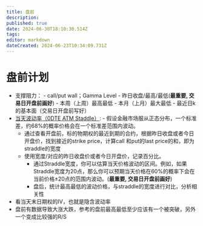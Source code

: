 ```yaml
---
title: 盘前
description: 
published: true
date: 2024-06-30T18:10:30.514Z
tags: 
editor: markdown
dateCreated: 2024-06-23T10:34:09.731Z
---
```


# 盘前计划
- 支撑阻力： 
		- call/put wall；Gamma Level
		- 昨日收盘/最高/最低(**最重要, 交易日开盘前画好**)
		- 本周（上周）最高最低
		- 本月（上月）最大最低
		- 最近日k的基本面（交易日开盘前写好）
- [当天波动率（0DTE ATM Staddle）](./其他数据参考##流程):
		- 假设金融市场服从正态分布，一个标准差，约68%的概率价格会在一个标准差范围内波动。
    - 通过查看开盘前，标的物期权的最近到期的合约，根据昨日收盘或者今日开盘价，找到接近的strike price，计算call 和put的last price的和，即为straddle的宽度
    - 使用宽度/对应的昨日收盘价或者今日开盘价，记录百分比。
      - 通过Straddle宽度，你可以估算当天价格波动的区间。例如，如果Straddle宽度为20点，那么你可以预期当天价格在60%的概率下会在当前价格±20点的范围内波动。(**最重要, 交易日开盘前画好**)
      - 盘后，统计最高最低的波动价格，与straddle的宽度进行对比，分析相关性
- 看当天末日期权的IV，也就是隐含波动率
- 盘前有数据导致大涨大跌，参考的盘前最高最低至少应该有一个被突破，另外一个变成比较强的R/S